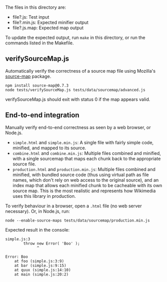 The files in this directory are:

- file?.js: Test input
- file?.min.js: Expected minifier output
- file?.js.map: Expected map output

To update the expected output, run `make` in this directory, or run the commands listed in the Makefile.

## verifySourceMap.js

Automatically verify the correctness of a source map file using Mozilla's [source-map](https://github.com/mozilla/source-map) package.

```
npm install source-map@0.7.3
node tests/verifySourceMap.js tests/data/sourcemap/advanced.js
```

verifySourceMap.js should exit with status 0 if the map appears valid.

## End-to-end integration

Manually verify end-to-end correctness as seen by a web browser, or Node.js.

- `simple.html` and `simple.min.js`:
  A single file with fairly simple code, minified, and mapped to its source.
- `combine.html` and `combine.min.js`:
  Multiple files combined and minified, with a single sourcemap that maps
  each chunk back to the appropriate source file.
- `production.html` and `production.min.js`:
  Multiple files combined and minified, with bundled source code (thus using
  virtual path as file names, which don't rely on web access to the original
  source), and an index map that allows each minified chunk to be cacheable
  with its own source map.
  This is the most realistic and represents how Wikimedia uses this
  library in production.

To verify behaviour in a browser, open a `.html` file (no web server
necessary). Or, in Node.js, run:

```
node --enable-source-maps tests/data/sourcemap/production.min.js
```

Expected result in the console:

```
simple.js:3
		throw new Error( 'Boo' );
		      ^

Error: Boo
    at foo (simple.js:3:9)
    at bar (simple.js:9:15)
    at quux (simple.js:14:10)
    at main (simple.js:20:2)
```
